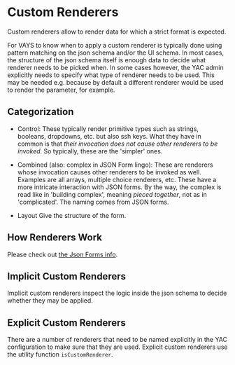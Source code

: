 
# Custom Renderers
Custom renderers allow to render data for which a strict format is expected.


For VAYS to know when to apply a custom renderer is typically done using pattern matching on the json schema and/or the UI schema.
In most cases, the structure of the json schema itself is enough data to decide what renderer needs to be picked when. In some cases however, the YAC admin explicitly needs to specify what type of renderer needs to be used. This may be needed e.g. because by default a different renderer would be used to render the parameter, for example.

## Categorization

- Control: These typically render primitive types such as strings, booleans, dropdowns, etc. but also ssh keys. What they have in common is that *their invocation does not cause other renderers to be invoked*. So typically, these are the 'simpler' ones.

- Combined (also: complex in JSON Form lingo): These are renderers whose invocation causes other renderers to be invoked as well. Examples are all arrays, multiple choice renderers, etc. These have a more intricate interaction with JSON forms. By the way, the complex is read like in 'building complex', meaning *pieced together*, not as in 'complicated'. The naming comes from JSON forms.

- Layout Give the structure of the form.

## How Renderers Work

Please check out [the Json Forms info](/docs/Development/Onboading/Json-Forms.md).

## Implicit Custom Renderers

Implicit custom renderers inspect the logic inside the json schema to decide whether they may be applied.


## Explicit Custom Renderers


There are a number of renderers that need to be named explicitly in the YAC configuration to make sure that they are used. Explicit custom renderers use the utility function `isCustomRenderer`.


